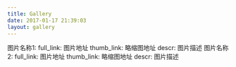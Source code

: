 ```yaml
---
title: Gallery
date: 2017-01-17 21:39:03
layout: gallery
---
```


图片名称1:
  full_link: 图片地址
  thumb_link: 略缩图地址
  descr: 图片描述
图片名称2:
  full_link: 图片地址
  thumb_link: 略缩图地址
  descr: 图片描述